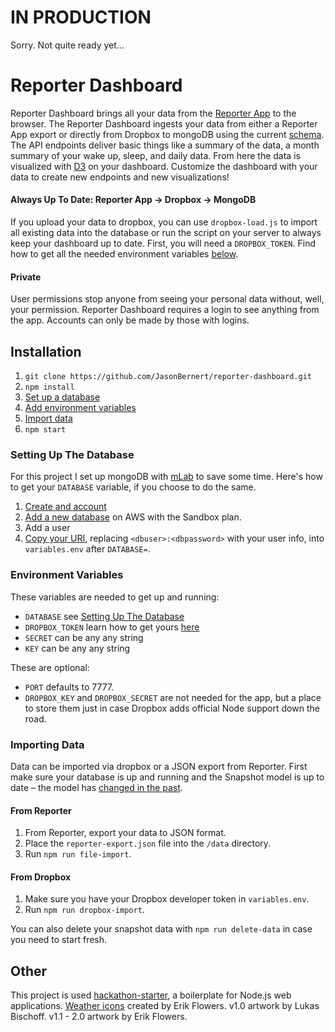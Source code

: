 # IN PRODUCTION

Sorry. Not quite ready yet...

# Reporter Dashboard

Reporter Dashboard brings all your data from the [Reporter App](http://www.reporter-app.com/) to the browser. The Reporter Dashboard ingests your data from either a Reporter App export or directly from Dropbox to mongoDB using the current [schema](https://gist.github.com/dbreunig/9315705). The API endpoints deliver basic things like a summary of the data, a month summary of your wake up, sleep, and daily data. From here the data is visualized with [D3](https://d3js.org/) on your dashboard. Customize the dashboard with your data to create new endpoints and new visualizations!

#### Always Up To Date: Reporter App → Dropbox → MongoDB
If you upload your data to dropbox, you can use `dropbox-load.js` to import all existing data into the database or run the script on your server to always keep your dashboard up to date. First, you will need a `DROPBOX_TOKEN`. Find how to get all the needed environment variables [below](#environment-variables).

#### Private
User permissions stop anyone from seeing your personal data without, well, your permission. Reporter Dashboard requires a login to see anything from the app. Accounts can only be made by those with logins.

## Installation

1. `git clone https://github.com/JasonBernert/reporter-dashboard.git`
2. `npm install`
3. [Set up a database](#setting-up-the-database)
4. [Add environment variables](#environment-variables)
5. [Import data](#importing-data)
6. `npm start`

### Setting Up The Database

For this project I set up mongoDB with [mLab](https://mlab.com/) to save some time. Here's how to  get your `DATABASE` variable, if you choose to do the same.

1. [Create and account](https://mlab.com/signup/)
2. [Add a new database](https://mlab.com/create/wizard) on AWS with the Sandbox plan.
3. Add a user
4. [Copy your URI](http://docs.mlab.com/connecting/#connect-string), replacing `<dbuser>:<dbpassword>` with your user info, into `variables.env` after `DATABASE=`.

### Environment Variables

These variables are needed to get up and running:
- `DATABASE` see [Setting Up The Database](#setting-up-the-database)
- `DROPBOX_TOKEN` learn how to get yours  [here](http://www.iperiusbackup.net/en/create-dropbox-app-get-authentication-token/)
- `SECRET` can be any any string
- `KEY` can be any any string

These are optional:
- `PORT` defaults to 7777.
- `DROPBOX_KEY` and `DROPBOX_SECRET` are not needed for the app, but a place to store them just in case Dropbox adds official Node support down the road.

### Importing Data

Data can be imported via dropbox or a JSON export from Reporter. First make sure your database is up and running and the Snapshot model is up to date – the model has [changed in the past](https://gist.github.com/dbreunig/9315705#gistcomment-1191718).

#### From Reporter
1. From Reporter, export your data to JSON format.
2. Place the `reporter-export.json` file into the `/data` directory.
3. Run `npm run file-import`.

#### From Dropbox
1. Make sure you have your Dropbox developer token in `variables.env`.
2. Run `npm run dropbox-import`.

You can also delete your snapshot data with `npm run delete-data` in case you need to start fresh.

## Other
This project is used [hackathon-starter](https://github.com/sahat/hackathon-starter), a boilerplate for Node.js web applications.
[Weather icons](https://erikflowers.github.io/weather-icons/) created by Erik Flowers. v1.0 artwork by Lukas Bischoff. v1.1 - 2.0 artwork by Erik Flowers.
